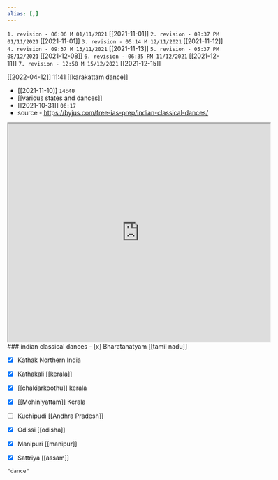 ```yaml
---
alias: [,]
---
```



`1. revision - 06:06 M 01/11/2021` [[2021-11-01]]
`2. revision - 08:37 PM 01/11/2021` [[2021-11-01]]
`3. revision - 05:14 M 12/11/2021` [[2021-11-12]]
`4. revision - 09:37 M 13/11/2021` [[2021-11-13]]
`5. revision - 05:37 PM 08/12/2021` [[2021-12-08]]
`6. revision - 06:35 PM 11/12/2021` [[2021-12-11]]
`7. revision - 12:58 M 15/12/2021` [[2021-12-15]]

[[2022-04-12]] 11:41
[[karakattam dance]]

- [[2021-11-10]] `14:40`
- [[various states and dances]]
- [[2021-10-31]] `06:17`
- source - https://byjus.com/free-ias-prep/indian-classical-dances/
<iframe src="https://byjus.com/free-ias-prep/indian-classical-dances/" width="600" height="500" ></iframe>
### indian classical dances
- [x] Bharatanatyam 	    [[tamil nadu]]

- [x] Kathak 	           Northern India
- [x] Kathakali 	       [[kerala]]
- [x] [[chakiarkoothu]]   kerala
- [x] [[Mohiniyattam]] 	     Kerala

- [ ] Kuchipudi 	      [[Andhra Pradesh]]
- [x] Odissi 	            [[odisha]]
- [x] Manipuri 	       [[manipur]]
- [x] Sattriya 	        [[assam]]
```query 2021-09-28 12:01
"dance"
```